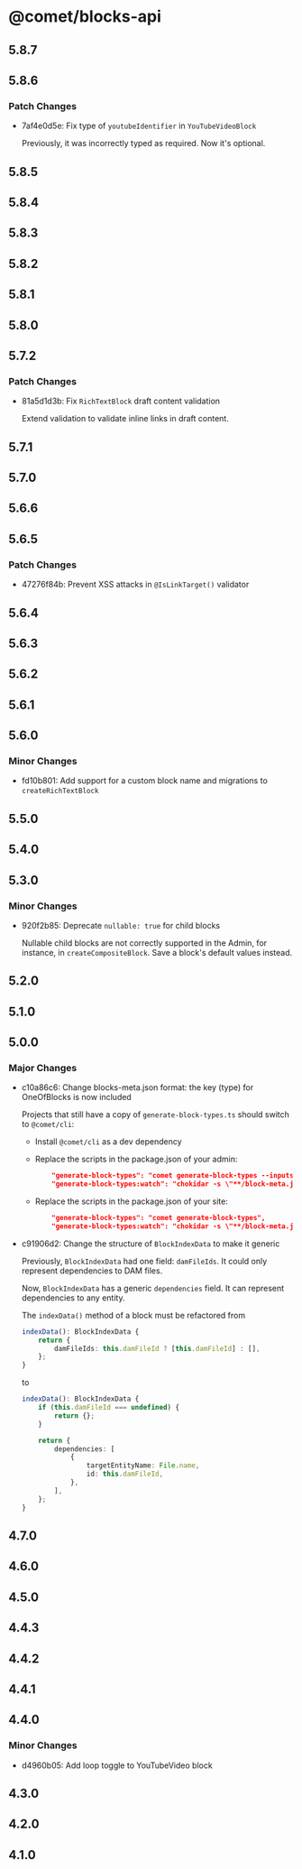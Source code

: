 # @comet/blocks-api

## 5.8.7

## 5.8.6

### Patch Changes

-   7af4e0d5e: Fix type of `youtubeIdentifier` in `YouTubeVideoBlock`

    Previously, it was incorrectly typed as required. Now it's optional.

## 5.8.5

## 5.8.4

## 5.8.3

## 5.8.2

## 5.8.1

## 5.8.0

## 5.7.2

### Patch Changes

-   81a5d1d3b: Fix `RichTextBlock` draft content validation

    Extend validation to validate inline links in draft content.

## 5.7.1

## 5.7.0

## 5.6.6

## 5.6.5

### Patch Changes

-   47276f84b: Prevent XSS attacks in `@IsLinkTarget()` validator

## 5.6.4

## 5.6.3

## 5.6.2

## 5.6.1

## 5.6.0

### Minor Changes

-   fd10b801: Add support for a custom block name and migrations to `createRichTextBlock`

## 5.5.0

## 5.4.0

## 5.3.0

### Minor Changes

-   920f2b85: Deprecate `nullable: true` for child blocks

    Nullable child blocks are not correctly supported in the Admin, for instance, in `createCompositeBlock`.
    Save a block's default values instead.

## 5.2.0

## 5.1.0

## 5.0.0

### Major Changes

-   c10a86c6: Change blocks-meta.json format: the key (type) for OneOfBlocks is now included

    Projects that still have a copy of `generate-block-types.ts` should switch to `@comet/cli`:

    -   Install `@comet/cli` as a dev dependency
    -   Replace the scripts in the package.json of your admin:

        ```json
            "generate-block-types": "comet generate-block-types --inputs",
            "generate-block-types:watch": "chokidar -s \"**/block-meta.json\" -c \"npm run generate-block-types\""
        ```

    -   Replace the scripts in the package.json of your site:

        ```json
            "generate-block-types": "comet generate-block-types",
            "generate-block-types:watch": "chokidar -s \"**/block-meta.json\" -c \"npm run generate-block-types\"",
        ```

-   c91906d2: Change the structure of `BlockIndexData` to make it generic

    Previously, `BlockIndexData` had one field: `damFileIds`. It could only represent dependencies to DAM files.

    Now, `BlockIndexData` has a generic `dependencies` field. It can represent dependencies to any entity.

    The `indexData()` method of a block must be refactored from

    ```ts
    indexData(): BlockIndexData {
        return {
            damFileIds: this.damFileId ? [this.damFileId] : [],
        };
    }
    ```

    to

    ```ts
    indexData(): BlockIndexData {
        if (this.damFileId === undefined) {
            return {};
        }

        return {
            dependencies: [
                {
                    targetEntityName: File.name,
                    id: this.damFileId,
                },
            ],
        };
    }
    ```

## 4.7.0

## 4.6.0

## 4.5.0

## 4.4.3

## 4.4.2

## 4.4.1

## 4.4.0

### Minor Changes

-   d4960b05: Add loop toggle to YouTubeVideo block

## 4.3.0

## 4.2.0

## 4.1.0
